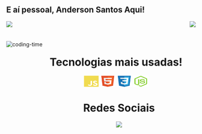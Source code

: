 ## E aí pessoal, Anderson Santos Aqui!

<div>
  
  <img  height="180em" src="https://github-readme-stats.vercel.app/api?username=AndersonSantoos&show_icons=true&theme=dracula&include_all_commits=true&count_private=true"/>
  <img align="right" height="180em" src="https://github-readme-stats.vercel.app/api/top-langs/?username=AndersonSantoos&layout=compact&langs_count=16&theme=dracula"/>
</div>
<br>

<div  align="center"> 
  <div style="display: inline_block"><br>
    <img align="left" height="250" alt="coding-time" src="code.gif">
    <h1 align="center">Tecnologias mais usadas!</h1>
    <img align="center" height="30" width="40" alt="js-icon"  src="https://raw.githubusercontent.com/devicons/devicon/master/icons/javascript/javascript-plain.svg">
    <img align="center" height="30" width="40" alt="html-icon" src="https://raw.githubusercontent.com/devicons/devicon/master/icons/html5/html5-original.svg">
    <img align="center" height="30" width="40" alt="css-icon" src="https://raw.githubusercontent.com/devicons/devicon/master/icons/css3/css3-original.svg">
    <img align="center" height="30" width="40" alt="nodejs-icon" src="https://raw.githubusercontent.com/devicons/devicon/master/icons/nodejs/nodejs-original.svg">
    
   </div>
    
  
  <h1 align="center">Redes Sociais</h1>
    <a href = "[https://www.linkedin.com/in/luigi-gottardello-fonseca-44651a205/](https://www.linkedin.com/in/anderson-dos-santos-5a5154226/)">
      <img width="25" src="[linkedin.svg](https://icons8.com.br/icon/13930/linkedin)https://icons8.com.br/icon/13930/linkedin">
    </a>
    
</div>
  
